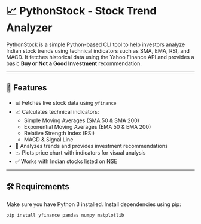 # 📈 PythonStock - Stock Trend Analyzer

PythonStock is a simple Python-based CLI tool to help investors analyze Indian stock trends using technical indicators such as SMA, EMA, RSI, and MACD. It fetches historical data using the Yahoo Finance API and provides a basic **Buy or Not a Good Investment** recommendation.

---

## 🚀 Features

- 📊 Fetches live stock data using `yfinance`
- 📈 Calculates technical indicators:
  - Simple Moving Averages (SMA 50 & SMA 200)
  - Exponential Moving Averages (EMA 50 & EMA 200)
  - Relative Strength Index (RSI)
  - MACD & Signal Line
- 🧠 Analyzes trends and provides investment recommendations
- 📉 Plots price chart with indicators for visual analysis
- ✅ Works with Indian stocks listed on NSE

---

## 🛠️ Requirements

Make sure you have Python 3 installed. Install dependencies using pip:

```bash
pip install yfinance pandas numpy matplotlib
